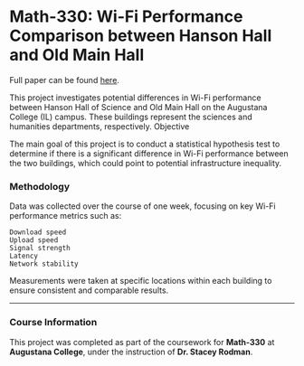 # Math-330: Wi-Fi Performance Comparison between Hanson Hall and Old Main Hall 

Full paper can be found [here](https://github.com/MoRevolution/330-Hypothesis-Testing/blob/main/Project-Notebook.pdf). 

This project investigates potential differences in Wi-Fi performance between Hanson Hall of Science and Old Main Hall on the Augustana College (IL) campus. These buildings represent the sciences and humanities departments, respectively.
Objective

The main goal of this project is to conduct a statistical hypothesis test to determine if there is a significant difference in Wi-Fi performance between the two buildings, which could point to potential infrastructure inequality.

### Methodology

Data was collected over the course of one week, focusing on key Wi-Fi performance metrics such as:

    Download speed
    Upload speed
    Signal strength
    Latency
    Network stability

Measurements were taken at specific locations within each building to ensure consistent and comparable results.

---

### Course Information
This project was completed as part of the coursework for **Math-330** at **Augustana College**, under the instruction of **Dr. Stacey Rodman**.
